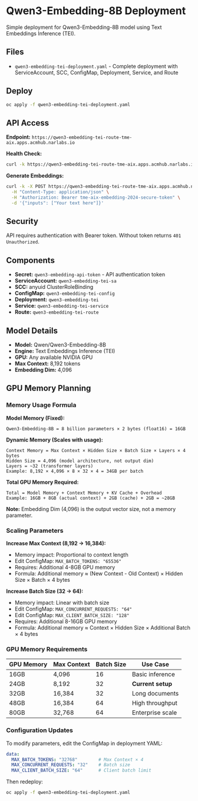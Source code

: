 # Qwen3-Embedding-8B Deployment

Simple deployment for Qwen3-Embedding-8B model using Text Embeddings Inference (TEI).

## Files

- `qwen3-embedding-tei-deployment.yaml` - Complete deployment with ServiceAccount, SCC, ConfigMap, Deployment, Service, and Route

## Deploy

```bash
oc apply -f qwen3-embedding-tei-deployment.yaml
```

## API Access

**Endpoint:** `https://qwen3-embedding-tei-route-tme-aix.apps.acmhub.narlabs.io`

**Health Check:**
```bash
curl -k https://qwen3-embedding-tei-route-tme-aix.apps.acmhub.narlabs.io/health
```

**Generate Embeddings:**
```bash
curl -k -X POST https://qwen3-embedding-tei-route-tme-aix.apps.acmhub.narlabs.io/embed \
  -H "Content-Type: application/json" \
  -H "Authorization: Bearer tme-aix-embedding-2024-secure-token" \
  -d '{"inputs": ["Your text here"]}'
```

## Security

API requires authentication with Bearer token. Without token returns `401 Unauthorized`.

## Components

- **Secret:** `qwen3-embedding-api-token` - API authentication token
- **ServiceAccount:** `qwen3-embedding-tei-sa`
- **SCC:** anyuid ClusterRoleBinding 
- **ConfigMap:** `qwen3-embedding-tei-config`
- **Deployment:** `qwen3-embedding-tei`
- **Service:** `qwen3-embedding-tei-service`
- **Route:** `qwen3-embedding-tei-route`

## Model Details

- **Model:** Qwen/Qwen3-Embedding-8B
- **Engine:** Text Embeddings Inference (TEI)
- **GPU:** Any available NVIDIA GPU
- **Max Context:** 8,192 tokens
- **Embedding Dim:** 4,096

## GPU Memory Planning

### Memory Usage Formula

**Model Memory (Fixed):**
```
Qwen3-Embedding-8B = 8 billion parameters × 2 bytes (float16) = 16GB
```

**Dynamic Memory (Scales with usage):**
```
Context Memory = Max Context × Hidden Size × Batch Size × Layers × 4 bytes
Hidden Size = 4,096 (model architecture, not output dim)
Layers = ~32 (transformer layers)
Example: 8,192 × 4,096 × 8 × 32 × 4 = 34GB per batch
```

**Total GPU Memory Required:**
```
Total = Model Memory + Context Memory + KV Cache + Overhead
Example: 16GB + 8GB (actual context) + 2GB (cache) + 2GB = ~28GB
```

**Note:** Embedding Dim (4,096) is the output vector size, not a memory parameter.

### Scaling Parameters

**Increase Max Context (8,192 → 16,384):**
- Memory impact: Proportional to context length
- Edit ConfigMap: `MAX_BATCH_TOKENS: "65536"`
- Requires: Additional 4-8GB GPU memory
- Formula: Additional memory ≈ (New Context - Old Context) × Hidden Size × Batch × 4 bytes

**Increase Batch Size (32 → 64):**
- Memory impact: Linear with batch size
- Edit ConfigMap: `MAX_CONCURRENT_REQUESTS: "64"`
- Edit ConfigMap: `MAX_CLIENT_BATCH_SIZE: "128"`
- Requires: Additional 8-16GB GPU memory
- Formula: Additional memory ≈ Context × Hidden Size × Additional Batch × 4 bytes

### GPU Memory Requirements

| GPU Memory | Max Context | Batch Size | Use Case |
|------------|-------------|------------|----------|
| 16GB | 4,096 | 16 | Basic inference |
| 24GB | 8,192 | 32 | **Current setup** |
| 32GB | 16,384 | 32 | Long documents |
| 48GB | 16,384 | 64 | High throughput |
| 80GB | 32,768 | 64 | Enterprise scale |

### Configuration Updates

To modify parameters, edit the ConfigMap in deployment YAML:

```yaml
data:
  MAX_BATCH_TOKENS: "32768"        # Max Context × 4
  MAX_CONCURRENT_REQUESTS: "32"    # Batch size
  MAX_CLIENT_BATCH_SIZE: "64"      # Client batch limit
```

Then redeploy:
```bash
oc apply -f qwen3-embedding-tei-deployment.yaml
```